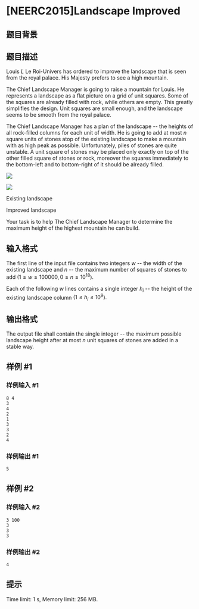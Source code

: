 # [NEERC2015]Landscape Improved

## 题目背景



## 题目描述



Louis $L$ Le Roi-Univers has ordered to improve the landscape that is seen from the royal palace. His Majesty prefers to see a high mountain.

The Chief Landscape Manager is going to raise a mountain for Louis. He represents a landscape as a flat picture on a grid of unit squares. Some of the squares are already filled with rock, while others are empty. This greatly simplifies the design. Unit squares are small enough, and the landscape seems to be smooth from the royal palace.

The Chief Landscape Manager has a plan of the landscape -- the heights of all rock-filled columns for each unit of width. He is going to add at most $n$ square units of stones atop of the existing landscape to make a mountain with as high peak as possible. Unfortunately, piles of stones are quite unstable. A unit square of stones may be placed only exactly on top of the other filled square of stones or rock, moreover the squares immediately to the bottom-left and to bottom-right of it should be already filled.

![](https://onlinejudgeimages.s3-ap-northeast-1.amazonaws.com/problem/11746/1.png)

![](https://onlinejudgeimages.s3-ap-northeast-1.amazonaws.com/problem/11746/2.png)

Existing landscape

Improved landscape

Your task is to help The Chief Landscape Manager to determine the maximum height of the highest mountain he can build.



## 输入格式



The first line of the input file contains two integers $w$ -- the width of the existing landscape and $n$ -- the maximum number of squares of stones to add $(1 \le w \le 100 000 , 0 \le n \le 10^{18}).$

Each of the following $w$ lines contains a single integer $h_{i}$ -- the height of the existing landscape column $(1 \le h_{i} \le 10^{9}).$



## 输出格式



The output file shall contain the single integer -- the maximum possible landscape height after at most $n$ unit squares of stones are added in a stable way.



## 样例 #1

### 样例输入 #1
```
8 4
3
4
2
1
3
3
2
4
```

### 样例输出 #1

```
5
```

## 样例 #2

### 样例输入 #2
```
3 100
3
3
3
```

### 样例输出 #2

```
4
```

## 提示

Time limit: 1 s, Memory limit: 256 MB. 


